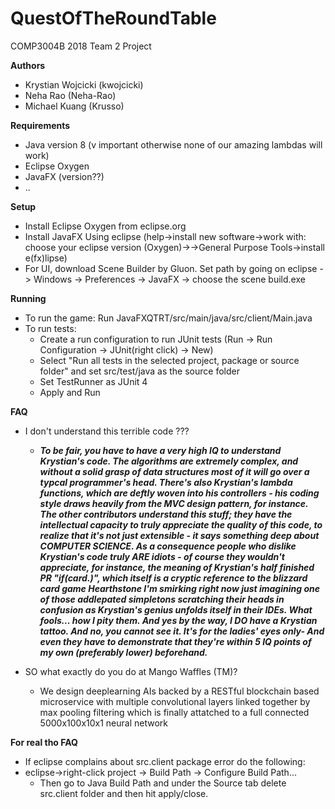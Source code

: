 # QuestOfTheRoundTable
COMP3004B 2018 Team 2 Project

**Authors**
- Krystian Wojcicki (kwojcicki)
- Neha Rao (Neha-Rao)
- Michael Kuang (Krusso)

**Requirements**
- Java version 8 (v important otherwise none of our amazing lambdas will work)
- Eclipse Oxygen
- JavaFX (version??)
- ..

**Setup**
- Install Eclipse Oxygen from eclipse.org
- Install JavaFX Using eclipse (help->install new software->work with: choose your eclipse version (Oxygen)->->General Purpose Tools->install e(fx)lipse)
- For UI, download Scene Builder by Gluon. Set path by going on eclipse -> Windows -> Preferences -> JavaFX -> choose the scene build.exe 

**Running**
- To run the game: Run JavaFXQTRT/src/main/java/src/client/Main.java
- To run tests:
  - Create a run configuration to run JUnit tests (Run -> Run Configuration -> JUnit(right click) -> New)
  - Select "Run all tests in the selected project, package or source folder" and set src/test/java as the source folder
  - Set TestRunner as JUnit 4
  - Apply and Run

**FAQ**
- I don't understand this terrible code ???
  - ***To be fair, you have to have a very high IQ to understand Krystian's code. The algorithms are extremely complex, and without a solid grasp of data structures most of it will go over a typcal programmer's head. There's also Krystian's lambda functions, which are deftly woven into his controllers - his coding style draws heavily from the MVC design pattern, for instance. The other contributors understand this stuff; they have the intellectual capacity to truly appreciate the quality of this code, to realize that it's not just extensible - it says something deep about COMPUTER SCIENCE. As a consequence people who dislike Krystian's code truly ARE idiots - of course they wouldn't appreciate, for instance, the meaning of Krystian's half finished PR "if(card.)", which itself is a cryptic reference to the blizzard card game Hearthstone I'm smirking right now just imagining one of those addlepated simpletons scratching their heads in confusion as Krystian's genius unfolds itself in their IDEs. What fools... how I pity them. And yes by the way, I DO have a Krystian tattoo. And no, you cannot see it. It's for the ladies' eyes only- And even they have to demonstrate that they're within 5 IQ points of my own (preferably lower) beforehand.***

- SO what exactly do you do at Mango Waffles (TM)? 
  - We design deeplearning AIs backed by a RESTful blockchain based microservice with multiple convolutional layers linked together by max pooling filtering which is finally attatched to a full connected 5000x100x10x1 neural network
  
 **For real tho FAQ**
 - If eclipse complains about src.client package error do the following:
  - eclipse->right-click project -> Build Path -> Configure Build Path...
    - Then go to Java Build Path and under the Source tab delete src.client folder and then hit apply/close.
